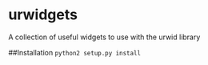 urwidgets
=========
A collection of useful widgets to use with the urwid library

##Installation
`python2 setup.py install`

